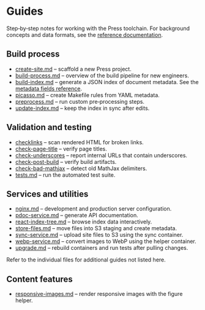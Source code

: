 # Guides

Step‑by‑step notes for working with the Press toolchain. For background
concepts and data formats, see the
[reference documentation](../reference/README.md).

## Build process
- [create-site.md](create-site.md) – scaffold a new Press project.
- [build-process.md](build-process.md) – overview of the build pipeline for new engineers.
- [build-index.md](build-index.md) – generate a JSON index of document
  metadata. See the [metadata fields reference](../reference/metadata-fields.md).
- [picasso.md](picasso.md) – create Makefile rules from YAML metadata.
- [preprocess.md](preprocess.md) – run custom pre‑processing steps.
- [update-index.md](update-index.md) – keep the index in sync after edits.

## Validation and testing
- [checklinks](../pie/check/checklinks.md) – scan rendered HTML for
  broken links.
- [check-page-title](../pie/check/check-page-title.md) – verify page
  titles.
- [check-underscores](../pie/check/check-underscores.md) – report
  internal URLs that contain underscores.
- [check-post-build](../pie/check/check-post-build.md) – verify build
  artifacts.
- [check-bad-mathjax](../pie/check/check-bad-mathjax.md) – detect old
  MathJax delimiters.
- [tests.md](tests.md) – run the automated test suite.

## Services and utilities
- [nginx.md](nginx.md) – development and production server configuration.
- [pdoc-service.md](pdoc-service.md) – generate API documentation.
- [react-index-tree.md](react-index-tree.md) – browse index data interactively.
- [store-files.md](store-files.md) – move files into S3 staging and create metadata.
- [sync-service.md](sync-service.md) – upload site files to S3 using the sync container.
- [webp-service.md](webp-service.md) – convert images to WebP using the helper
  container.
- [upgrade.md](upgrade.md) – rebuild containers and run tests
  after pulling changes.

Refer to the individual files for additional guides not listed here.

## Content features
- [responsive-images.md](responsive-images.md) – render responsive images with the figure helper.

